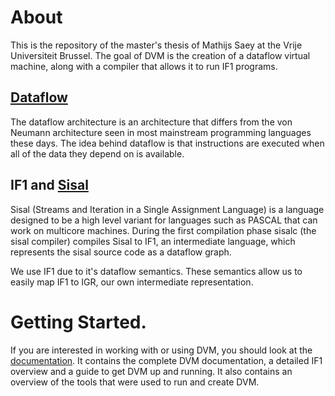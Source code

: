 # About

This is the repository of the master's thesis of Mathijs Saey at the Vrije Universiteit Brussel.
The goal of DVM is the creation of a dataflow virtual machine, along with a compiler that allows it to
run IF1 programs.

## [Dataflow](http://en.wikipedia.org/wiki/Dataflow_architecture)

The dataflow architecture is an architecture that differs from the von Neumann architecture seen in most mainstream programming languages these days.
The idea behind dataflow is that instructions are executed when all of the data they depend on is available.

## IF1 and [Sisal](http://en.wikipedia.org/wiki/SISAL)

Sisal (Streams and Iteration in a Single Assignment Language) is a language designed to be a high level variant for languages such as PASCAL that can work on multicore machines. During the first compilation phase sisalc (the sisal compiler) compiles Sisal to IF1, an intermediate language, which represents the sisal source code as a dataflow graph. 

We use IF1 due to it's dataflow semantics. These semantics allow us to easily map IF1 to IGR, our own intermediate representation.

# Getting Started.

If you are interested in working with or using DVM, you should look at the [documentation](http://mathsaey.github.io/DVM/index.html). It contains the complete DVM documentation, a detailed IF1 overview and a guide to get DVM up and running. It also contains an overview of the tools that were used to run and create DVM.